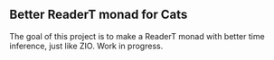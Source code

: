 ## Better ReaderT monad for Cats
The goal of this project is to make a ReaderT monad
with better time inference, just like ZIO. Work in progress.